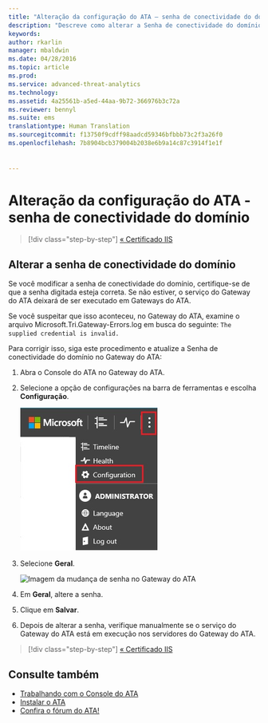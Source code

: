 ```yaml
---
title: "Alteração da configuração do ATA – senha de conectividade do domínio | Microsoft ATA"
description: "Descreve como alterar a Senha de conectividade do domínio no Gateway do ATA."
keywords: 
author: rkarlin
manager: mbaldwin
ms.date: 04/28/2016
ms.topic: article
ms.prod: 
ms.service: advanced-threat-analytics
ms.technology: 
ms.assetid: 4a25561b-a5ed-44aa-9b72-366976b3c72a
ms.reviewer: bennyl
ms.suite: ems
translationtype: Human Translation
ms.sourcegitcommit: f13750f9cdff98aadcd59346bfbbb73c2f3a26f0
ms.openlocfilehash: 7b8904bcb379004b2038e6b9a14c87c3914f1e1f


---
```


# Alteração da configuração do ATA - senha de conectividade do domínio

>[!div class="step-by-step"]
[« Certificado IIS](modifying-ata-config-iiscert.md)


## Alterar a senha de conectividade do domínio
Se você modificar a senha de conectividade do domínio, certifique-se de que a senha digitada esteja correta. Se não estiver, o serviço do Gateway do ATA deixará de ser executado em Gateways do ATA.

Se você suspeitar que isso aconteceu, no Gateway do ATA, examine o arquivo Microsoft.Tri.Gateway-Errors.log em busca do seguinte:
`The supplied credential is invalid.`

Para corrigir isso, siga este procedimento e atualize a Senha de conectividade do domínio no Gateway do ATA:

1.  Abra o Console do ATA no Gateway do ATA.

2.  Selecione a opção de configurações na barra de ferramentas e escolha **Configuração**.

    ![Ícone Definições de configuração do ATA](media/ATA-config-icon.JPG)

3.  Selecione **Geral**.

    ![Imagem da mudança de senha no Gateway do ATA](media/ATA-GW-change-DC-password.JPG)

4.  Em **Geral**, altere a senha.

5.  Clique em **Salvar**.

6.  Depois de alterar a senha, verifique manualmente se o serviço do Gateway do ATA está em execução nos servidores do Gateway do ATA.

>[!div class="step-by-step"]
[« Certificado IIS](modifying-ata-config-iiscert.md)

## Consulte também
- [Trabalhando com o Console do ATA](working-with-ata-console.md)
- [Instalar o ATA](install-ata.md)
- [Confira o fórum do ATA!](https://social.technet.microsoft.com/Forums/security/home?forum=mata)



<!--HONumber=Jul16_HO4-->


